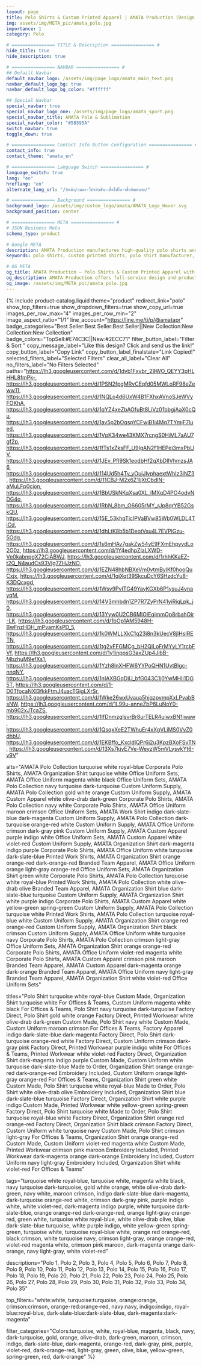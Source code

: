 ```yaml
---
layout: page
title: Polo Shirts & Custom Printed Apparel | AMATA Production (Design Your Own)
img: assets/img/META_pic/amata_polo.jpg
importance: 1
category: Polo

# ================ TITLE & Description ================ #
hide_title: true
hide_description: true

# ================ NAVBAR ================ #
## Defailt Navbar
default_navbar_logo: /assets/img/page_logo/amata_main_text.png
navbar_default_logo_bg: true
navbar_default_logo_bg_color: "#ffffff" 

## Special Navbar
special_navbar: true
special_navbar_logo_one: /assets/img/page_logo/amata_sport.png
special_navbar_title: AMATA Polo & Sublimation
special_navbar_color: "#58595A"
switch_navbar: true
toggle_down: true

# ================ Contact Info Button Configuration ================ #
contact_info: true
contact_theme: "amata_en"

# ================ Language Switch ================ #
language_switch: true
lang: "en"
hreflang: "en"
alternate_lang_url: "/สินค้า/อมตะ-โปรดักชั่น-เสื้อโปโล-เสื้อพิมพ์ลาย/"

# ================ Background ================ #
background_logo: /assets/img/custom_logo/amata/AMATA_Logo_Hover.svg
background_position: center

# ================ META ================ #
# JSON Business Meta
schema_type: product

# Google META
description: AMATA Production manufactures high-quality polo shirts and custom-printed apparel with tailored designs, vibrant colors, and comfortable fabrics. We offer complete embroidery and screen-printing services with fast production and direct factory pricing.
keywords: polo shirts, custom printed shirts, polo shirt manufacturer, corporate uniforms, team apparel, event shirts, embroidered shirts, screen-printed shirts, shirt factory, custom shirt design, affordable shirts, high-quality polos, uniform production, apparel printing

# OG META
og_title: AMATA Production – Polo Shirts & Custom Printed Apparel with Personalized Designs
og_description: AMATA Production offers full-service design and production of polo shirts, custom-printed teamwear, and event shirts. Complete with embroidery and screen-printing, vibrant colors, modern designs, and fast delivery — all in one place.
og_image: /assets/img/META_pic/amata_polo.jpg
---
```

<style>
  .product-catalog.theme-product {
    .lightbox-close-product {
      top: 25px !important;
    }
  }

  .post h1, .post h2, .post h3, .post h4, .post h5, .post h6 {
    font-family: 'Prompt', sans-serif !important;
  }

  .textc-click-link {
    display: inline-block;
    padding: 12px 24px;
    font-size: 1.25rem;
    font-weight: bold;
    color: white;
    background-color: var(--global-theme-color); /* your theme color */
    text-decoration: none;
    border-radius: 8px;
    transition: background-color 0.3s ease, transform 0.3s ease;
  }

  .textc-click-link:hover {
    background-color: var(--global-hover-color); /* hover color */
    transform: scale(1.02);
    text-decoration: none;
  }
</style>

{% include product-catalog.liquid 
  theme="product"
  redirect_link="polo"
  show_top_filters=true
  show_dropdown_filters=true
  show_copy_url=true
  images_per_row_max="4"
  images_per_row_min="2"
  image_aspect_ratio="1/1"
  line_account="https://line.me/ti/p/@amatapr"
  badge_categories="Best Seller:Best Seller:Best Seller||New Collection:New Collection:New Collection"
  badge_colors="TopSell:#E74C3C||New:#2ECC71"
  filter_button_label="Filter & Sort "
  copy_message_label="Like this design? Click and send us the link!"
  copy_button_label="Copy Link"
  copy_button_label_finalstate="Link Copied!"
  selected_filters_label="Selected Filters"
  clear_all_label="Clear All"
  no_filters_label="No Filters Selected"
  paths="https://lh3.googleusercontent.com/d/1dvb1Fxvbr_29WO_QEYY3pHLHHL8fmPk-, https://lh3.googleusercontent.com/d/1PSN2fpgMRvCEqfd05MWLoRF98eZeww11, https://lh3.googleusercontent.com/d/1NQLo4d6UxW4B1FXhxAVnoSJeWVyFOKhA, https://lh3.googleusercontent.com/d/1qYZ4xeZbAOfuBt8LiVz01bbgjAaX0cQu, https://lh3.googleusercontent.com/d/1av5p2bOqspYCFwjB1i4Mq7TYmjF7Iued, https://lh3.googleusercontent.com/d/1VpK34we43KMX7rcngS0HiML7aAU7gf2p, https://lh3.googleusercontent.com/d/1fTs1xZksFF_U9IgAN2f1HEPej3mxPbUV, https://lh3.googleusercontent.com/d/1JEv_PfI9Sk1eodbHf2qXbDlIVhmzsJA6, https://lh3.googleusercontent.com/d/114Ud5h4Tv_yOujJlvphaextWhIz3lNZ3, https://lh3.googleusercontent.com/d/11CBJ-M2x6Z1IjXtCbdlN-aMuLFp0cion, https://lh3.googleusercontent.com/d/1BbUSkNKqXsa0XL_lMXqD4PO4odvNDG4o, https://lh3.googleusercontent.com/d/1RbN_8bm_O6605rMY_rJp8qrYB52GskQU, https://lh3.googleusercontent.com/d/15E_53khqTiclPVaBVw85Wb0WLDL4TiCd, https://lh3.googleusercontent.com/d/1dhLtK8b5b1DeotVsu4L7EVPlGzu-5Odg, https://lh3.googleusercontent.com/d/1s6mHAv7gakZw54yE9FXmEhpyvdLo2O0z, https://lh3.googleusercontent.com/d/1Y4edhpZlaLXWD-Ve0kabnpgX72CiABWJ, https://lh3.googleusercontent.com/d/1rhhKKaEZ-t2Q_N4audCs93VIg7ZHJzNO, https://lh3.googleusercontent.com/d/1EZN48hbNBXeVm0vtmBylKf0hooQuCxjx, https://lh3.googleusercontent.com/d/1qiXqt39SkcuDcY6SHzdcYu8-K3DQcxgd, https://lh3.googleusercontent.com/d/1Wsv9PvITG49YayKGXb6P1ysuJ4ynayqM, https://lh3.googleusercontent.com/d/14V3mhbdn1ZP7R7ZyPrN41yiRiqLpk_j0, https://lh3.googleusercontent.com/d/13Yyw0U2CB6MIOlEqimmOp8rbahOir-LK, https://lh3.googleusercontent.com/d/1bOp1AM5948H-BwFnzHDH_mPvamKsPD_5, https://lh3.googleusercontent.com/d/1k0WMLLXkC1q23i8n3kUecV8jIHsIRETN, https://lh3.googleusercontent.com/d/1tg2vFFGMCg_bH2QlLoFrMYyLY1rcbFVf, https://lh3.googleusercontent.com/d/1y1inppsG3axZUp4JibB-MbzhuM9efXs1, https://lh3.googleusercontent.com/d/1Yzh8lnXHFW6YYPoQHN1UvtBlgc-nnqNY, https://lh3.googleusercontent.com/d/1nIAXBGqDjU_bfG043C1j0YwMHIi1DG5T, https://lh3.googleusercontent.com/d/1-D0TfocaNXI3fkkFtmJ4uacTGigLXrSr, https://lh3.googleusercontent.com/d/1Wke26wxUvaua5hjqzpvmpXxLPvabBsNW, https://lh3.googleusercontent.com/d/1L99u-anneZbP6LuNoY0-mb902xJTcaZS, https://lh3.googleusercontent.com/d/1IfDnmzgIsvrBr8urTELR4uiwxBN1jwaw, https://lh3.googleusercontent.com/d/1QsqxXeE2TWhuEr4xXgVLiMS0VvZ0dhbU, https://lh3.googleusercontent.com/d/1EKBffo_KxcldlQPr6j2u3KpzBXoFSvTN, https://lh3.googleusercontent.com/d/13Xs7kjyE7Ve-WeyzW5mVLysykYt6-v9V"

  alts="AMATA Polo Collection turquoise white royal-blue Corporate Polo Shirts, AMATA Organization Shirt turquoise white Office Uniform Sets, AMATA Office Uniform magenta white black Office Uniform Sets, AMATA Polo Collection navy turquoise dark-turquoise Custom Uniform Supply, AMATA Polo Collection gold white orange Custom Uniform Supply, AMATA Custom Apparel white olive-drab dark-green Corporate Polo Shirts, AMATA Polo Collection navy white Corporate Polo Shirts, AMATA Office Uniform maroon crimson Office Uniform Sets, AMATA Work Shirt indigo dark-slate-blue dark-magenta Custom Uniform Supply, AMATA Polo Collection dark-turquoise orange-red white Custom Uniform Supply, AMATA Office Uniform crimson dark-gray pink Custom Uniform Supply, AMATA Custom Apparel purple indigo white Office Uniform Sets, AMATA Custom Apparel white violet-red Custom Uniform Supply, AMATA Organization Shirt dark-magenta indigo purple Corporate Polo Shirts, AMATA Office Uniform white turquoise dark-slate-blue Printed Work Shirts, AMATA Organization Shirt orange orange-red dark-orange-red Branded Team Apparel, AMATA Office Uniform orange light-gray orange-red Office Uniform Sets, AMATA Organization Shirt green white Corporate Polo Shirts, AMATA Polo Collection turquoise white royal-blue Printed Work Shirts, AMATA Polo Collection white olive-drab olive Branded Team Apparel, AMATA Organization Shirt blue dark-slate-blue turquoise Custom Uniform Supply, AMATA Organization Shirt white purple indigo Corporate Polo Shirts, AMATA Custom Apparel white yellow-green spring-green Custom Uniform Supply, AMATA Polo Collection turquoise white Printed Work Shirts, AMATA Polo Collection turquoise royal-blue white Custom Uniform Supply, AMATA Organization Shirt orange red orange-red Custom Uniform Supply, AMATA Organization Shirt black crimson Custom Uniform Supply, AMATA Office Uniform white turquoise navy Corporate Polo Shirts, AMATA Polo Collection crimson light-gray Office Uniform Sets, AMATA Organization Shirt orange orange-red Corporate Polo Shirts, AMATA Office Uniform violet-red magenta white Corporate Polo Shirts, AMATA Custom Apparel crimson pink maroon Branded Team Apparel, AMATA Custom Apparel dark-magenta orange dark-orange Branded Team Apparel, AMATA Office Uniform navy light-gray Branded Team Apparel, AMATA Organization Shirt white violet-red Office Uniform Sets"

  titles="Polo Shirt turquoise white royal-blue Custom Made, Organization Shirt turquoise white For Offices & Teams, Custom Uniform magenta white black For Offices & Teams, Polo Shirt navy turquoise dark-turquoise Factory Direct, Polo Shirt gold white orange Factory Direct, Printed Workwear white olive-drab dark-green Custom Made, Polo Shirt navy white Custom Made, Custom Uniform maroon crimson For Offices & Teams, Factory Apparel indigo dark-slate-blue dark-magenta Factory Direct, Polo Shirt dark-turquoise orange-red white Factory Direct, Custom Uniform crimson dark-gray pink Factory Direct, Printed Workwear purple indigo white For Offices & Teams, Printed Workwear white violet-red Factory Direct, Organization Shirt dark-magenta indigo purple Custom Made, Custom Uniform white turquoise dark-slate-blue Made to Order, Organization Shirt orange orange-red dark-orange-red Embroidery Included, Custom Uniform orange light-gray orange-red For Offices & Teams, Organization Shirt green white Custom Made, Polo Shirt turquoise white royal-blue Made to Order, Polo Shirt white olive-drab olive Embroidery Included, Organization Shirt blue dark-slate-blue turquoise Factory Direct, Organization Shirt white purple indigo Custom Made, Printed Workwear white yellow-green spring-green Factory Direct, Polo Shirt turquoise white Made to Order, Polo Shirt turquoise royal-blue white Factory Direct, Organization Shirt orange red orange-red Factory Direct, Organization Shirt black crimson Factory Direct, Custom Uniform white turquoise navy Custom Made, Polo Shirt crimson light-gray For Offices & Teams, Organization Shirt orange orange-red Custom Made, Custom Uniform violet-red magenta white Custom Made, Printed Workwear crimson pink maroon Embroidery Included, Printed Workwear dark-magenta orange dark-orange Embroidery Included, Custom Uniform navy light-gray Embroidery Included, Organization Shirt white violet-red For Offices & Teams"

  tags="turquoise white royal-blue, turquoise white, magenta white black, navy turquoise dark-turquoise, gold white orange, white olive-drab dark-green, navy white, maroon crimson, indigo dark-slate-blue dark-magenta, dark-turquoise orange-red white, crimson dark-gray pink, purple indigo white, white violet-red, dark-magenta indigo purple, white turquoise dark-slate-blue, orange orange-red dark-orange-red, orange light-gray orange-red, green white, turquoise white royal-blue, white olive-drab olive, blue dark-slate-blue turquoise, white purple indigo, white yellow-green spring-green, turquoise white, turquoise royal-blue white, orange red orange-red, black crimson, white turquoise navy, crimson light-gray, orange orange-red, violet-red magenta white, crimson pink maroon, dark-magenta orange dark-orange, navy light-gray, white violet-red"

  descriptions="Polo 1, Polo 2, Polo 3, Polo 4, Polo 5, Polo 6, Polo 7, Polo 8, Polo 9, Polo 10, Polo 11, Polo 12, Polo 13, Polo 14, Polo 15, Polo 16, Polo 17, Polo 18, Polo 19, Polo 20, Polo 21, Polo 22, Polo 23, Polo 24, Polo 25, Polo 26, Polo 27, Polo 28, Polo 29, Polo 30, Polo 31, Polo 32, Polo 33, Polo 34, Polo 35"

  top_filters="white:white, turquoise:turquoise, orange:orange, crimson:crimson, orange-red:orange-red, navy:navy, indigo:indigo, royal-blue:royal-blue, dark-slate-blue:dark-slate-blue, dark-magenta:dark-magenta"

  filter_categories="Colors:turquoise, white, royal-blue, magenta, black, navy, dark-turquoise, gold, orange, olive-drab, dark-green, maroon, crimson, indigo, dark-slate-blue, dark-magenta, orange-red, dark-gray, pink, purple, violet-red, dark-orange-red, light-gray, green, olive, blue, yellow-green, spring-green, red, dark-orange"
%}